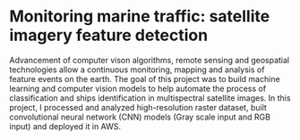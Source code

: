 # Monitoring marine traffic: satellite imagery feature detection 

Advancement of computer vison algorithms, remote sensing and geospatial technologies allow a continuous monitoring, mapping and analysis of feature events on the earth. The goal of this project was to build machine learning and computer vision models to help automate the process of classification and ships identification in multispectral satellite images. In this project, I processed and analyzed high-resolution raster dataset, built convolutional neural network (CNN) models (Gray scale input and RGB input) and deployed it in AWS.

